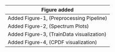  	
                          

| Figure added        | 
| ------------- |
| Added Figure-1, (Preprocessing Pipeline)      |
| Added Figure-2, (Spectrum Plots)      |
| Added Figure-3, (TrainData visualization)      |
| Added Figure-4, (CPDF visualization)      |
